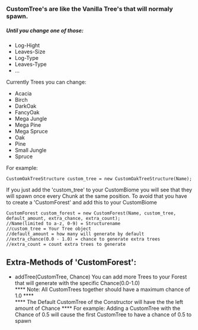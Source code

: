 ### CustomTree's are like the Vanilla Tree's that will normaly spawn. <br>
##### Until you change one of those:
  - Log-Hight
  - Leaves-Size
  - Log-Type
  - Leaves-Type
  - ...
  
Currently Trees you can change:
  - Acacia
  - Birch
  - DarkOak
  - FancyOak
  - Mega Jungle
  - Mega Pine
  - Mega Spruce
  - Oak
  - Pine
  - Small Jungle
  - Spruce
  

For example:
``` 
CustomOakTreeStructure custom_tree = new CustomOakTreeStructure(Name); 

```

If you just add the 'custom_tree' to your CustomBiome you will see that they will spawn once every Chunk at the same position.
To avoid that you have to create a 'CustomForest' and add this to your CustomBiome
```
CustomForest custom_forest = new CustomForest(Name, custom_tree, default_amount, extra_chance, extra_count);
//Name(limited to a-z, 0-9) = Structurename
//custom_tree = Your Tree object
//default_amount = how many will generate by default
//extra_chance(0.0 - 1.0) = chance to generate extra trees
//extra_count = count extra trees to generate

```
## Extra-Methods of 'CustomForest':
  - addTree(CustomTree, Chance)
    You can add more Trees to your Forest that will generate with the specific Chance(0.0-1.0) <br>
    **** Note: All CustomTrees together should have a maximum chance of 1.0 **** <br> 
    **** The Default CustomTree of the Constructor will have the the left amount of Chance ****
    For example:
      Adding a CustomTree with the Chance of 0.5 will cause the first CustomTree to have a chance of 0.5 to spawn
    
    
    
